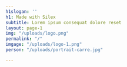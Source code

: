 ```yaml
---
h1slogan: ''
h1: Made with Silex
subtitle: Lorem ipsum consequat dolore reset
layout: page-1
img: "/uploads/logo.png"
permalink: "/"
imgage: "/uploads/logo-1.png"
person: "/uploads/portrait-carre.jpg"

---
```


